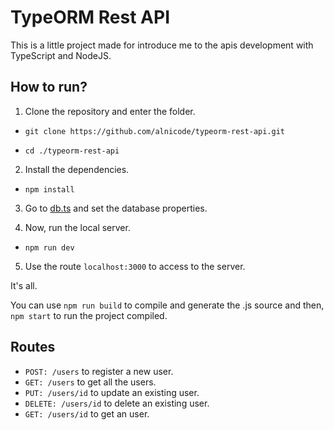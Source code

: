# TypeORM Rest API

This is a little project made for introduce me to the apis development with TypeScript and NodeJS.

## How to run?

1. Clone the repository and enter the folder.

* ```git clone https://github.com/alnicode/typeorm-rest-api.git```

* ```cd ./typeorm-rest-api```

2. Install the dependencies.

* ```npm install```

3. Go to [db.ts](https://github.com/alnicode/typeorm-rest-api/blob/main/src/db.ts) and set the database properties.

4. Now, run the local server.

* ```npm run dev```

5. Use the route ```localhost:3000``` to access to the server.

It's all.

You can use ```npm run build``` to compile and generate the .js source and then, ```npm start``` to run the project compiled.

## Routes

* ``POST: /users`` to register a new user.
* ```GET: /users``` to get all the users.
* ```PUT: /users/id``` to update an existing user.
* ```DELETE: /users/id``` to delete an existing user.
* ```GET: /users/id``` to get an user.
